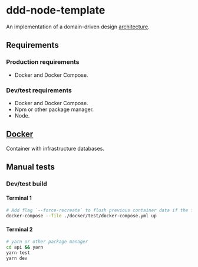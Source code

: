 # ddd-node-template
An implementation of a domain-driven design [architecture](./api/src).

## Requirements
### Production requirements
- Docker and Docker Compose.
### Dev/test requirements
- Docker and Docker Compose.
- Npm or other package manager.
- Node.

## [Docker](./docker)
Container with infrastructure databases.

## Manual tests
### Dev/test build
#### Terminal 1
```sh
# Add flag `--force-recreate` to flush previous container data if the file system is ramfs.
docker-compose --file ./docker/test/docker-compose.yml up
```
#### Terminal 2
```sh
# yarn or other package manager
cd api && yarn
yarn test
yarn dev
```
